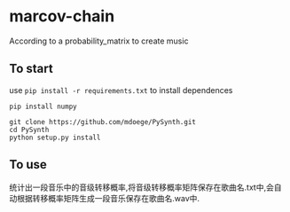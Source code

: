 # marcov-chain
According to a probability_matrix to create music
## To start
use `pip install -r requirements.txt` to install dependences
```
pip install numpy

git clone https://github.com/mdoege/PySynth.git
cd PySynth
python setup.py install
```
## To use
统计出一段音乐中的音级转移概率,将音级转移概率矩阵保存在歌曲名.txt中,会自动根据转移概率矩阵生成一段音乐保存在歌曲名.wav中.